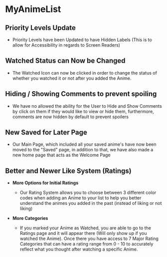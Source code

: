 # MyAnimeList

## Priority Levels Update

- Priority Levels have been Updated to have Hidden Labels (This is to allow for Accessibility in regards to Screen Readers)

## Watched Status can Now be Changed

- The Watched Icon can now be clicked in order to change the status of whether you watched it or not after you added the Anime.

## Hiding / Showing Comments to prevent spoiling

- We have no allowed the ability for the User to Hide and Show Comments by click on them if they would like to view or hide them, furthermore, comments are now hidden by default to prevent spoilers

## New Saved for Later Page

- Our Main Page, which included all your saved anime's have now been moved to the "Saved" page, in addition to that, we have also made a new home page that acts as the Welcome Page

## Better and Newer Like System (Ratings)

- **More Options for Initial Ratings**

  - Our Rating System allows you to choose between 3 different color codes when adding an Anime to your list to help you better understand the animes you added in the past (instead of liking or not liking)

- **More Categories**

  - If you marked your Anime as Watched, you are able to go to the Ratings page and it will appear there (Will only show up if you watched the Anime). Once there you have access to 7 Major Rating Categories that can have a rating range from 0 - 10 to accurately reflect what you thought after watching a specific Anime.
